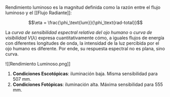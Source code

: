 Rendimiento luminoso es la magnitud definida como la razón entre el flujo luminoso y el [[Flujo Radiante]]:

$$\eta = \frac{\phi_\text{lum}}{\phi_\text{rad-total}}$$

La *curva de sensibilidad espectral relativa del ojo humano* o *curva de visibilidad* $V(\lambda)$ expresa cuantitativamente cómo, a iguales flujos de energía con diferentes longitudes de onda, la intensidad de la luz percibida por el ojo humano es diferente. Por ende, su respuesta espectral no es plana, sino curva.

![[Rendimiento Luminoso.png]]

1. **Condiciones Escotópicas**: iluminación baja. Misma sensibilidad para 507 mm.
2. **Condiciones Fotópicas**: iluminación alta. Máxima sensibilidad para 555 mm.
